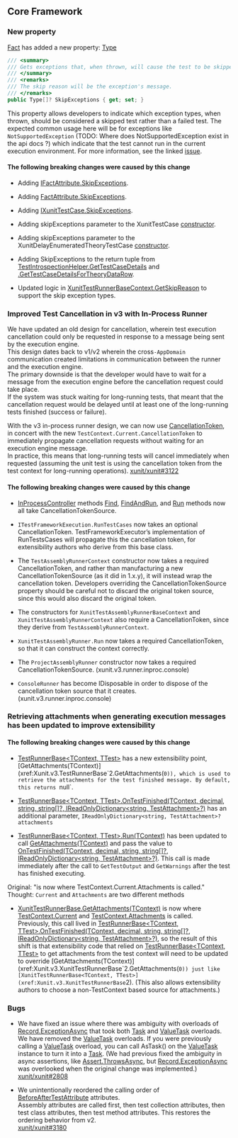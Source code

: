 ## Core Framework

### New property

[Fact](xref:Xunit.FactAttribute) has added a new property: [Type](xref:Xunit.FactAttribute.SkipExceptions)

```csharp
/// <summary>
/// Gets exceptions that, when thrown, will cause the test to be skipped rather than failed.
/// </summary>
/// <remarks>
/// The skip reason will be the exception's message.
/// </remarks>
public Type[]? SkipExceptions { get; set; }
```

This property allows developers to indicate which exception types, when thrown, should be considered a skipped test rather than a failed test. The expected common usage here will be for exceptions like `NotSupportedException` (TODO: Where does NotSupportedException exist in the api docs ?) which indicate that the test cannot run in the current execution environment. For more information, see the linked [issue](https://github.com/xunit/xunit/issues/3101).

#### The following breaking changes were caused by this change

- Adding [IFactAttribute.SkipExceptions](xref:Xunit.v3.IFactAttribute.SkipExceptions).
  
- Adding [FactAttribute.SkipExceptions](xref:Xunit.FactAttribute.SkipExceptions).
  
- Adding [IXunitTestCase.SkipExceptions](xref:Xunit.v3.IXunitTestCase.SkipExceptions).
  
- Adding skipExceptions parameter to the XunitTestCase [constructor](xref:Xunit.v3.XunitTestCase).
  
- Adding skipExceptions parameter to the XunitDelayEnumeratedTheoryTestCase [constructor](xref:Xunit.v3.XunitDelayEnumeratedTheoryTestCase).
  
- Adding SkipExceptions to the return tuple from [TestIntrospectionHelper.GetTestCaseDetails](xref:Xunit.v3.TestIntrospectionHelper.GetTestCaseDetails(Xunit.Sdk.ITestFrameworkDiscoveryOptions,Xunit.v3.IXunitTestMethod,Xunit.v3.IFactAttribute,System.Object[],System.Nullable{System.Int32},System.String)) and [.GetTestCaseDetailsForTheoryDataRow](xref:Xunit.v3.TestIntrospectionHelper.GetTestCaseDetailsForTheoryDataRow(Xunit.Sdk.ITestFrameworkDiscoveryOptions,Xunit.v3.IXunitTestMethod,Xunit.v3.ITheoryAttribute,Xunit.ITheoryDataRow,System.Object[])).
  
- Updated logic in [XunitTestRunnerBaseContext.GetSkipReason](xref:Xunit.v3.XunitTestRunnerBaseContext`1.GetSkipReason(System.Exception)) to support the skip exception types.

### Improved Test Cancellation in v3 with In-Process Runner

We have updated an old design for cancellation, wherein test execution cancellation could only be requested in response to a message being sent by the execution engine.  
This design dates back to v1/v2 wherein the cross`-AppDomain` communication created limitations in communication between the runner and the execution engine.  
The primary downside is that the developer would have to wait for a message from the execution engine before the cancellation request could take place.  
If the system was stuck waiting for long-running tests, that meant that the cancellation request would be delayed until at least one of the long-running tests finished (success or failure).

With the v3 in-process runner design, we can now use [CancellationToken](xref:Xunit.TestContext.CancellationToken), in concert with the new `TestContext.Current.CancellationToken` to immediately propagate cancellation requests without waiting for an execution engine message.  
In practice, this means that long-running tests will cancel immediately when requested (assuming the unit test is using the cancellation token from the test context for long-running operations). [xunit/xunit#3122](https://github.com/xunit/xunit/issues/3122)

#### The following breaking changes were caused by this change

- [InProcessController](xref:Xunit.v3.InProcessFrontController) methods [Find](xref:Xunit.v3.InProcessFrontController.Find(Xunit.Sdk.IMessageSink,Xunit.Sdk.ITestFrameworkDiscoveryOptions,System.Func{Xunit.Sdk.ITestCase,System.Boolean},System.Threading.CancellationTokenSource,System.Type[],System.Func{Xunit.Sdk.ITestCase,System.Boolean,System.Threading.Tasks.ValueTask{System.Boolean}})), [FindAndRun](xref:Xunit.v3.InProcessFrontController.FindAndRun(Xunit.Sdk.IMessageSink,Xunit.Sdk.ITestFrameworkDiscoveryOptions,Xunit.Sdk.ITestFrameworkExecutionOptions,System.Func{Xunit.Sdk.ITestCase,System.Boolean},System.Threading.CancellationTokenSource,System.Type[])), and [Run](xref:Xunit.v3.InProcessFrontController.Run(Xunit.Sdk.IMessageSink,Xunit.Sdk.ITestFrameworkExecutionOptions,System.Collections.Generic.IReadOnlyCollection{Xunit.Sdk.ITestCase},System.Threading.CancellationTokenSource)) methods now all take CancellationTokenSource.

- `ITestFrameworkExecution.RunTestCases` now takes an optional CancellationToken. TestFrameworkExecutor’s implementation of RunTestsCases will propagate this the cancellation token, for extensibility authors who derive from this base class.

- The `TestAssemblyRunnerContext` constructor now takes a required CancellationToken, and rather than manufacturing a new CancellationTokenSource (as it did in 1.x.y), it will instead wrap the cancellation token. Developers overriding the CancellationTokenSource property should be careful not to discard the original token source, since this would also discard the original token.

- The constructors for `XunitTestAssemblyRunnerBaseContext` and `XunitTestAssemblyRunnerContext` also require a CancellationToken, since they derive from `TestAssemblyRunnerContext`.

- `XunitTestAssemblyRunner.Run` now takes a required CancellationToken, so that it can construct the context correctly.

- The `ProjectAssemblyRunner` constructor now takes a required CancellationTokenSource. (xunit.v3.runner.inproc.console)

- `ConsoleRunner` has become IDisposable in order to dispose of the cancellation token source that it creates. (xunit.v3.runner.inproc.console)

### Retrieving attachments when generating execution messages has been updated to improve extensibility

#### The following breaking changes were caused by this change

- [TestRunnerBase<TContext, TTest>](xref:Xunit.v3.TestRunnerBase`2) has a new extensibility point, [GetAttachments(TContext)](xref:Xunit.v3.TestRunnerBase`2.GetAttachments(`0)), which is used to retrieve the attachments for the test finished message. By default, this returns `null`.

- [TestRunnerBase<TContext, TTest>.OnTestFinished(TContext, decimal, string, string[]?, IReadOnlyDictionary<string, TestAttachment>?)](xref:Xunit.v3.TestRunnerBase`2.OnTestFinished(`0,System.Decimal,System.String,System.String[],System.Collections.Generic.IReadOnlyDictionary{System.String,Xunit.Sdk.TestAttachment})) has an additional parameter, `IReadOnlyDictionary<string, TestAttachment>? attachments`

- [TestRunnerBase<TContext, TTest>.Run(TContext)](xref:Xunit.v3.TestRunnerBase`2.Run(`0)) has been updated to call [GetAttachments(TContext)](xref:Xunit.v3.TestRunnerBase`2.GetAttachments(`0)) and pass the value to [OnTestFinished(TContext, decimal, string, string[]?, IReadOnlyDictionary<string, TestAttachment>?)](xref:Xunit.v3.TestRunnerBase`2.OnTestFinished(`0,System.Decimal,System.String,System.String[],System.Collections.Generic.IReadOnlyDictionary{System.String,Xunit.Sdk.TestAttachment})). This call is made immediately after the call to `GetTestOutput` and `GetWarnings` after the test has finished executing.

Original: "is now where TestContext.Current.Attachments is called." Thought: `Current` and `Attachments` are two different methods

- [XunitTestRunnerBase.GetAttachments(TContext)](xref:Xunit.v3.XunitTestRunnerBase`2.GetAttachments(`0)) is now where [TestContext.Current](xref:Xunit.TestContext.Current) and [TestContext.Attachments](xref:Xunit.TestContext.Attachments*) is called.  
Previously, this call lived in [TestRunnerBase<TContext, TTest>.OnTestFinished(TContext, decimal, string, string[]?, IReadOnlyDictionary<string, TestAttachment>?)](xref:Xunit.v3.TestRunnerBase`2.OnTestFinished(`0,System.Decimal,System.String,System.String[],System.Collections.Generic.IReadOnlyDictionary{System.String,Xunit.Sdk.TestAttachment})), so the result of this shift is that extensibility code that relied on [TestRunnerBase<TContext, TTest>](xref:Xunit.v3.TestRunnerBase`2) to get attachments from the test context will need to be updated to override [GetAttachments(TContext)](xref:Xunit.v3.XunitTestRunnerBase`2.GetAttachments(`0)) just like [XunitTestRunnerBase<TContext, TTest>](xref:Xunit.v3.XunitTestRunnerBase`2). (This also allows extensibility authors to choose a non-TestContext based source for attachments.)

### Bugs

- We have fixed an issue where there was ambiguity with overloads of [Record.ExceptionAsync](xref:Xunit.Record.Exception(System.Action)) that took both [Task](xref:System.Threading.Tasks.Task) and [ValueTask](xref:System.Threading.Tasks.ValueTask) overloads. We have removed the [ValueTask](xref:System.Threading.Tasks.ValueTask) overloads. If you were previously calling a [ValueTask](xref:System.Threading.Tasks.ValueTask) overload, you can call AsTask() on the [ValueTask](xref:System.Threading.Tasks.ValueTask) instance to turn it into a [Task](xref:System.Threading.Tasks.Task). (We had previous fixed the ambiguity in async assertions, like [Assert.ThrowsAsync](xref:Xunit.Assert.ThrowsAsync(System.Type,System.Func{System.Threading.Tasks.Task})), but [Record.ExceptionAsync](xref:Xunit.Record.Exception(System.Action)) was overlooked when the original change was implemented.)  
  [xunit/xunit#2808](https://github.com/xunit/xunit/issues/2808)

- We unintentionally reordered the calling order of [BeforeAfterTestAttribute](xref:Xunit.v3.BeforeAfterTestAttribute) attributes.  
  Assembly attributes are called first, then test collection attributes, then test class attributes, then test method attributes. This restores the ordering behavior from v2.  
  [xunit/xunit#3180](https://github.com/xunit/xunit/issues/3180)
